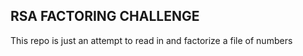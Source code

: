 RSA FACTORING CHALLENGE
----------------------
This repo is just an attempt to read in and factorize a file of numbers
